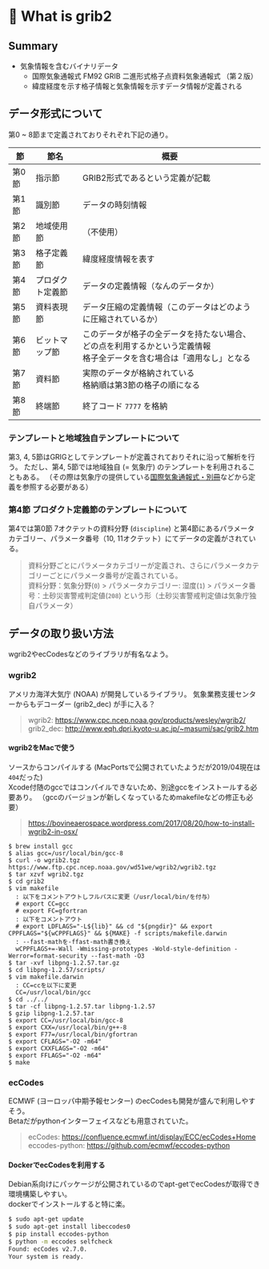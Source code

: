 # :memo: What is grib2

## Summary

- 気象情報を含むバイナリデータ
  - 国際気象通報式 FM92 GRIB 二進形式格子点資料気象通報式
（第２版）
  - 緯度経度を示す格子情報と気象情報を示すデータ情報が定義される

## データ形式について

第0 ~ 8節まで定義されておりそれぞれ下記の通り。

節|節名|概要
---|---|---
第0節|指示節|GRIB2形式であるという定義が記載
第1節|識別節|データの時刻情報
第2節|地域使用節|（不使用）
第3節|格子定義節|緯度経度情報を表す
第4節|プロダクト定義節|データの定義情報（なんのデータか）
第5節|資料表現節|データ圧縮の定義情報（このデータはどのように圧縮されているか）
第6節|ビットマップ節|このデータが格子の全データを持たない場合、どの点を利用するかという定義情報<br>格子全データを含む場合は「適用なし」となる
第7節|資料節|実際のデータが格納されている<br>格納順は第3節の格子の順になる
第8節|終端節|終了コード `7777` を格納

### テンプレートと地域独自テンプレートについて

第3, 4, 5節はGRIGとしてテンプレートが定義されておりそれに沿って解析を行う。
ただし、第4, 5節では地域独自 (= 気象庁) のテンプレートを利用されることもある。
（その際は気象庁の提供している[国際気象通報式・別冊](https://www.jma.go.jp/jma/kishou/books/tsuhoshiki/kokusaibet/kokusaibet_28.pdf)などから定義を参照する必要がある）

### 第4節 プロダクト定義節のテンプレートについて

第4では第0節 7オクテットの資料分野 (`discipline`) と第4節にあるパラメータカテゴリー、パラメータ番号（10, 11オクテット）にてデータの定義がされている。
> 資料分野ごとにパラメータカテゴリーが定義され、さらにパラメータカテゴリーごとにパラメータ番号が定義されている。  
> 資料分野：気象分野(`0`) > パラメータカテゴリー:
> 湿度(`1`) > パラメータ番号：土砂災害警戒判定値(`208`) という形（土砂災害警戒判定値は気象庁独自パラメータ）

## データの取り扱い方法

wgrib2やecCodesなどのライブラリが有名なよう。

### wgrib2

アメリカ海洋大気庁 (NOAA) が開発しているライブラリ。
気象業務支援センターからもデコーダー (grib2_dec) が手に入る？
> wgrib2: https://www.cpc.ncep.noaa.gov/products/wesley/wgrib2/
> grib2_dec: http://www.eqh.dpri.kyoto-u.ac.jp/~masumi/sac/grib2.htm

#### wgrib2をMacで使う

ソースからコンパイルする (MacPortsで公開されていたようだが2019/04現在は`404`だった)  
Xcode付随のgccではコンパイルできないため、別途gccをインストールする必要あり。
（gccのバージョンが新しくなっているためmakefileなどの修正も必要）
> https://bovineaerospace.wordpress.com/2017/08/20/how-to-install-wgrib2-in-osx/


```
$ brew install gcc
$ alias gcc=/usr/local/bin/gcc-8
$ curl -o wgrib2.tgz https://www.ftp.cpc.ncep.noaa.gov/wd51we/wgrib2/wgrib2.tgz
$ tar xzvf wgrib2.tgz
$ cd grib2
$ vim makefile
  : 以下をコメントアウトしフルパスに変更（/usr/local/bin/を付与）
  # export CC=gcc
  # export FC=gfortran
  : 以下をコメントアウト
  # export LDFLAGS="-L${lib}" && cd "${pngdir}" && export CPPFLAGS="${wCPPFLAGS}" && ${MAKE} -f scripts/makefile.darwin
  : --fast-mathを-ffast-math書き換え
  wCPPFLAGS+=-Wall -Wmissing-prototypes -Wold-style-definition -Werror=format-security --fast-math -O3
$ tar -xvf libpng-1.2.57.tar.gz
$ cd libpng-1.2.57/scripts/
$ vim makefile.darwin
  : CC=ccを以下に変更
  CC=/usr/local/bin/gcc
$ cd ../../
$ tar -cf libpng-1.2.57.tar libpng-1.2.57
$ gzip libpng-1.2.57.tar
$ export CC=/usr/local/bin/gcc-8
$ export CXX=/usr/local/bin/g++-8
$ export F77=/usr/local/bin/gfortran
$ export CFLAGS="-O2 -m64"
$ export CXXFLAGS="-O2 -m64"
$ export FFLAGS="-O2 -m64"
$ make
```

### ecCodes

ECMWF (ヨーロッパ中期予報センター) のecCodesも開発が盛んで利用しやすそう。  
Betaだがpythonインターフェイスなども用意されていた。
> ecCodes: https://confluence.ecmwf.int/display/ECC/ecCodes+Home
> eccodes-python: https://github.com/ecmwf/eccodes-python

#### DockerでecCodesを利用する

Debian系向けにパッケージが公開されているのでapt-getでecCodesが取得でき環境構築しやすい。  
dockerでインストールすると特に楽。

``` sh
$ sudo apt-get update
$ sudo apt-get install libeccodes0
$ pip install eccodes-python
$ python -m eccodes selfcheck
Found: ecCodes v2.7.0.
Your system is ready.
```